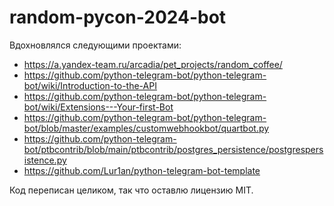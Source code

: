 # random-pycon-2024-bot

Вдохновлялся следующими проектами:
- https://a.yandex-team.ru/arcadia/pet_projects/random_coffee/
- https://github.com/python-telegram-bot/python-telegram-bot/wiki/Introduction-to-the-API
- https://github.com/python-telegram-bot/python-telegram-bot/wiki/Extensions---Your-first-Bot
- https://github.com/python-telegram-bot/python-telegram-bot/blob/master/examples/customwebhookbot/quartbot.py
- https://github.com/python-telegram-bot/ptbcontrib/blob/main/ptbcontrib/postgres_persistence/postgrespersistence.py
- https://github.com/Lur1an/python-telegram-bot-template

Код переписан целиком, так что оставлю лицензию MIT.
